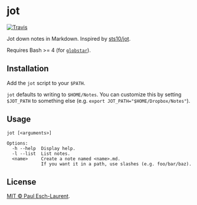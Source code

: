 # jot

[![Travis](https://img.shields.io/travis/Pinjasaur/jot.svg)](https://travis-ci.org/Pinjasaur/jot)

Jot down notes in Markdown.
Inspired by [sts10/jot](https://github.com/sts10/jot).

Requires Bash >= 4 (for
[`globstar`][globstar]).

## Installation

Add the `jot` script to your `$PATH`.

`jot` defaults to writing to `$HOME/Notes`. You can customize this by setting
`$JOT_PATH` to something else (e.g. `export JOT_PATH="$HOME/Dropbox/Notes"`).

## Usage

```
jot [<arguments>]

Options:
  -h --help  Display help.
  -l --list  List notes.
  <name>     Create a note named <name>.md.
             If you want it in a path, use slashes (e.g. foo/bar/baz).
```

## License

[MIT &copy; Paul Esch-Laurent](/LICENSE).


[globstar]: https://www.linuxjournal.com/content/globstar-new-bash-globbing-option
